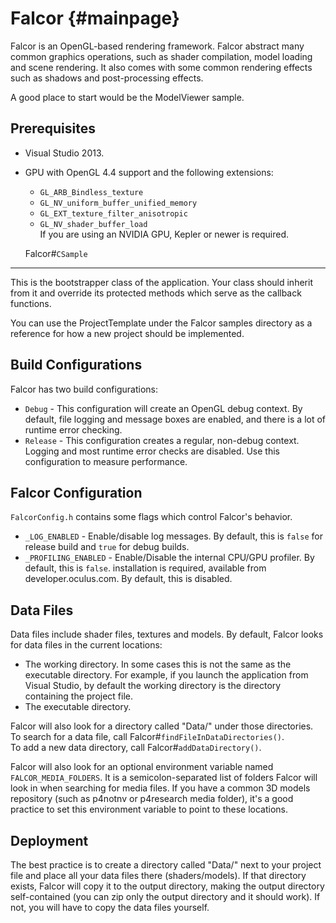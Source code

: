 Falcor                      {#mainpage}
============

Falcor is an OpenGL-based rendering framework.
Falcor abstract many common graphics operations, such as shader compilation, model loading and scene rendering.
It also comes with some common rendering effects such as shadows and post-processing effects.

A good place to start would be the ModelViewer sample.

Prerequisites
------------------------
* Visual Studio 2013.
* GPU with OpenGL 4.4 support and the following extensions:
	* `GL_ARB_Bindless_texture`
	* `GL_NV_uniform_buffer_unified_memory`
	* `GL_EXT_texture_filter_anisotropic`
	* `GL_NV_shader_buffer_load`<br/>
	If you are using an NVIDIA GPU, Kepler or newer is required.
	
	Falcor#`CSample`
-------------------
This is the bootstrapper class of the application. Your class should inherit from it and override its protected methods which serve as the callback functions.

You can use the ProjectTemplate under the Falcor samples directory as a reference for how a new project should be implemented.

Build Configurations
--------------------
Falcor has two build configurations:
* `Debug` - This configuration will create an OpenGL debug context. By default, file logging and message boxes are enabled, and there is a lot of runtime error checking.
* `Release` - This configuration creates a regular, non-debug context. Logging and most runtime error checks are disabled. Use this configuration to measure performance.

Falcor Configuration
--------------------
`FalcorConfig.h` contains some flags which control Falcor's behavior.
* `_LOG_ENABLED` - Enable/disable log messages. By default, this is `false` for release build and `true` for debug builds.
* `_PROFILING_ENABLED` - Enable/Disable the internal CPU/GPU profiler. By default, this is `false`.
installation is required, available from developer.oculus.com.  By default, this is disabled.

Data Files
--------------------
Data files include shader files, textures and models.
By default, Falcor looks for data files in the current locations:
- The working directory. In some cases this is not the same as the executable directory. For example, if you launch the application from Visual Studio, by default the working directory is the directory containing the project file.
- The executable directory.

Falcor will also look for a directory called "Data/" under those directories.<br/>
To search for a data file, call Falcor#`findFileInDataDirectories()`.<br/>
To add a new data directory, call Falcor#`addDataDirectory()`.

Falcor will also look for an optional environment variable named `FALCOR_MEDIA_FOLDERS`. It is a semicolon-separated list of folders Falcor will look in when searching for media files. If you have a common 3D models repository (such as p4notnv or p4research media folder), it's a good practice to set this environment variable to point to these locations.

Deployment
----------
The best practice is to create a directory called "Data/" next to your project file and place all your data files there (shaders/models).  If that directory exists, Falcor will copy it to the output directory, making the output directory self-contained (you can zip only the output directory and it should work).  If not, you will have to copy the data files yourself.
